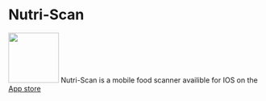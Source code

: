 # Nutri-Scan
<img src="https://teoudovcic.com/GH-icon.png" height=100 width=100/>
Nutri-Scan is a mobile food scanner availible for IOS on the <a href="apps.apple.com/us/app/nutri-scan/id1611085311">App store</a>

